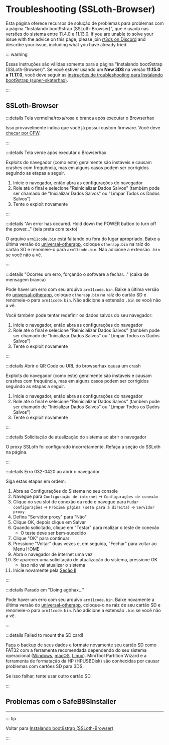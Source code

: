 # Troubleshooting (SSLoth-Browser)

Esta página oferece recursos de solução de problemas para problemas com a página "Instalando boot9strap (SSLoth-Browser)", que é usada nas versões do sistema entre 11.4.0 e 11.13.0. If you are unable to solve your issue with the advice on this page, please join [r/3ds on Discord](https://discord.gg/3ds) and describe your issue, including what you have already tried.

::: warning

Essas instruções são válidas somente para a página "Instalando boot9strap (SSLoth-Browser)". Se você estiver usando um **New 3DS** na versão **11.15.0 a 11.17.0**, você deve seguir as [instruções de troubleshooting para Instalando boot9strap (super-skaterhax)](troubleshooting-super-skaterhax).

:::

## SSLoth-Browser

:::details Tela vermelha/roxa/rosa e branca após executar o Browserhax

Isso provavelmente indica que você já possui custom firmware. Você deve [checar por CFW](checking-for-cfw).

:::

:::details Tela verde após executar o Browserhax

Exploits do navegador (como este) geralmente são instáveis e causam crashes com frequência, mas em alguns casos podem ser corrigidos seguindo as etapas a seguir.

1. Inicie o navegador, então abra as configurações do navegador
2. Role até o final e selecione "Reinicializar Dados Salvos" (também pode ser chamado de "Inicializar Dados Salvos" ou "Limpar Todos os Dados Salvos")
3. Tente o exploit novamente

:::

:::details "An error has occured. Hold down the POWER button to turn off the power..." (tela preta com texto)

O arquivo `arm11code.bin` está faltando ou fora do lugar apropriado. Baixe a última versão do [universal-otherapp](https://github.com/TuxSH/universal-otherapp/releases/latest), coloque `otherapp.bin` na raíz do cartão SD e renomeie-o para `arm11code.bin`. Não adicione a extensão `.bin` se você não a vê.

:::

:::details "Ocorreu um erro, forçando o software a fechar..." (caixa de mensagem branca)

Pode haver um erro com seu arquivo `arm11code.bin`. Baixe a última versão do [universal-otherapp](https://github.com/TuxSH/universal-otherapp/releases/latest), coloque `otherapp.bin` na raíz do cartão SD e renomeie-o para `arm11code.bin`. Não adicione a extensão `.bin` se você não a vê.

Você também pode tentar redefinir os dados salvos do seu navegador:

1. Inicie o navegador, então abra as configurações do navegador
2. Role até o final e selecione "Reinicializar Dados Salvos" (também pode ser chamado de "Inicializar Dados Salvos" ou "Limpar Todos os Dados Salvos")
3. Tente o exploit novamente

:::

:::details Abrir o QR Code ou URL do browserhax causa um crash

Exploits do navegador (como este) geralmente são instáveis e causam crashes com frequência, mas em alguns casos podem ser corrigidos seguindo as etapas a seguir.

1. Inicie o navegador, então abra as configurações do navegador
2. Role até o final e selecione "Reinicializar Dados Salvos" (também pode ser chamado de "Inicializar Dados Salvos" ou "Limpar Todos os Dados Salvos")
3. Tente o exploit novamente

:::

:::details Solicitação de atualização do sistema ao abrir o navegador

O proxy SSLoth foi configurado incorretamente. Refaça a seção do SSLoth na página.

:::

:::details Erro 032-0420 ao abrir o navegador

Siga estas etapas em ordem:

1. Abra as Configurações do Sistema no seu console
2. Navegue para `Configuração de internet` -> `Configurações de conexão`
3. Clique no seu slot de conexão da rede e navegue para `Mudar configurações` -> `Próxima página (seta para a direita)` -> `Servidor proxy`
4. Defina "Servidor proxy" para "Não"
5. Clique OK, depois clique em Salvar
6. Quando solicitado, clique em "Testar" para realizar o teste de conexão
    - O teste deve ser bem-sucedido
7. Clique "OK" para continuar
8. Pressione "Voltar" duas vezes e, em seguida, "Fechar" para voltar ao Menu HOME
9. Abra o navegador de internet uma vez
10. Se aparecer uma solicitação de atualização do sistema, pressione OK
    - Isso não vai atualizar o sistema
11. Inicie novamente pela [Seção II](installing-boot9strap-\(ssloth-browser\).html#section-ii---ssloth)

:::

:::details Parado em "Doing agbhax..."

Pode haver um erro com seu arquivo `arm11code.bin`. Baixe novamente a última versão do [universal-otherapp](https://github.com/TuxSH/universal-otherapp/releases/latest), coloque-o na raiz de seu cartão SD e renomeie-o para `arm11code.bin`. Não adicione a extensão `.bin` se você não a vê.

:::

:::details Failed to mount the SD card!

Faça o backup de seus dados e formate novamente seu cartão SD como FAT32 com a ferramenta recomendada dependendo do seu sistema operacional ([Windows](formatting-sd-\(windows\)), [macOS](formatting-sd-\(mac\)), [Linux](formatting-sd-\(linux\))). MiniTool Partition Wizard e a ferramenta de formatação da HP (HPUSBDisk) são conhecidas por causar problemas com cartões SD para 3DS.

Se isso falhar, tente usar outro cartão SD.

:::

<!--@include: ./_include/troubleshooting-khc-common.md -->

## Problemas com o SafeB9SInstaller

<!--@include: ./_include/troubleshooting-sb9si-bin.md -->

<!--@include: ./_include/troubleshooting-sb9si-common.md -->

<!--@include: ./_include/troubleshooting-get-help-common.md -->

---

::: tip

Voltar para [Instalando boot9strap (SSLoth-Browser)](installing-boot9strap-\(ssloth-browser\))

:::

<!--@include: ./_include/troubleshooting-return.md -->

